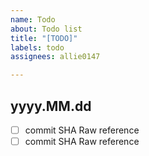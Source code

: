 ```yaml
---
name: Todo
about: Todo list
title: "[TODO]"
labels: todo
assignees: allie0147

---
```


yyyy.MM.dd
---
- [ ]  commit SHA Raw reference 
- [ ]  commit SHA Raw reference
